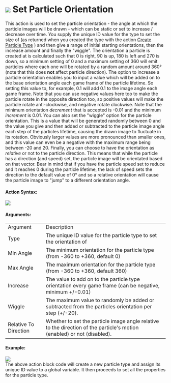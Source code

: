 #  ![](https://gms.magecorn.com/Manual/assets/Images/Scripting_Reference/Drag_And_Drop/Reference/Particles/i_Particles_Set_Particle_Orientation.png) Set Particle Orientation

This action is used to set the particle orientation - the angle at which
the particle images will be drawn - which can be static or set to
increase / decrease over time. You supply the unique ID value for the
type to set the size of (as returned when you created the type with the
action [Create Particle Type](Create_Particle_Type) ) and then give
a range of initial starting orientations, then the increase amount and
finally the "wiggle". The orientation a particle is created at is
calculated such that 0 is right, 90 is up, 180 is left and 270 is down,
so a minimum setting of 0 and a maximum setting of 360 will emit
particles where each one will be rotated by a random amount around 360°
(note that this does **not** affect particle direction). The option to
increase a particle orientation enables you to input a value which will
be added on to the base orientation angle each game frame of the
particle lifetime. So setting this value to, for example, 0.1 will add
0.1 to the image angle each game frame. Note that you can use negative
values here too to make the particle rotate in the opposite direction
too, so positive values will make the particle rotate anti-clockwise,
and negative rotate clockwise. Note that the minimum orientation
*decrement* that is accepted is -0.01 and the minimum *increment* is
0.01. You can also set the "wiggle" option for the particle orientation.
This is a value that will be generated randomly between 0 and the value
you give and then added or subtracted to the particle image angle each
step of the particles lifetime, causing the drawn image to fluctuate in
its rotation. Obviously larger values are more pronounced than smaller
ones, and this value can even be a negative with the maximum range being
between -20 and 20. Finally, you can choose to have the orientation as
*relative* or not to the particle direction. This means that while the
particle has a direction (and speed) set, the particle image will be
orientated based on that vector. Bear in mind that if you have the
particle speed set to reduce and it reaches 0 during the particle
lifetime, the lack of speed sets the direction to the default value of
0° and so a relative orientation will cause the particle image to "jump"
to a different orientation angle.

#### Action Syntax:

  
![](https://gms.magecorn.com/Manual/assets/Images/Scripting_Reference/Drag_And_Drop/Reference/Particles/a_Particles_Set_Particle_Orientation.png)  

#### Arguments:

|                       |                                                                                                                         |
|-----------------------|-------------------------------------------------------------------------------------------------------------------------|
| Argument              | Description                                                                                                             |
| Type                  | The unique ID value for the particle type to set the orientation of                                                     |
| Min Angle             | The minimum orientation for the particle type (from -360 to +360, default 0)                                            |
| Max Angle             | The maximum orientation for the particle type (from -360 to +360, default 360)                                          |
| Increase              | The value to add on to the particle type orientation every game frame (can be negative, minimum +/-0.01)                |
| Wiggle                | The maximum value to randomly be added or subtracted from the particles orientation per step (+/-20).                   |
| Relative To Direction | Whether to set the particle image angle relative to the direction of the particle's motion (enabled) or not (disabled). |

#### Example:

  
![](https://gms.magecorn.com/Manual/assets/Images/Scripting_Reference/Drag_And_Drop/Reference/Particles/e_Particles_Create_Particle_Type.png)  
The above action block code will create a new particle type and assign
its unique ID value to a global variable. It then proceeds to set all
the properties for the particle type.
